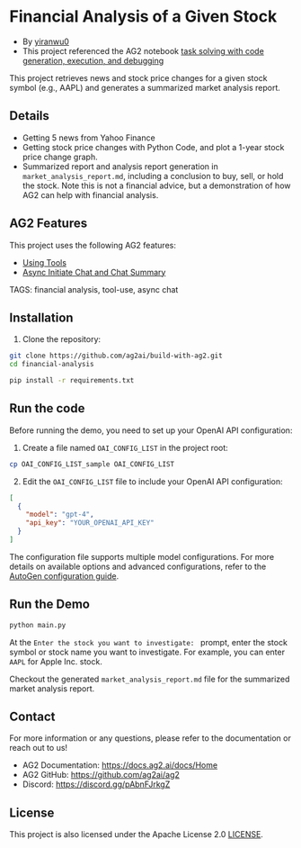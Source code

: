 # Financial Analysis of a Given Stock

- By [yiranwu0](https://github.com/yiranwu0)
- This project referenced the AG2 notebook [task solving with code generation, execution, and debugging](https://docs.ag2.ai/notebooks/agentchat_auto_feedback_from_code_execution#a-comparative-analysis-of-meta-and-tesla-stocks-in-early-2024)

This project retrieves news and stock price changes for a given stock symbol (e.g., AAPL) and generates a summarized market analysis report.

## Details

- Getting 5 news from Yahoo Finance
- Getting stock price changes with Python Code, and plot a 1-year stock price change graph.
- Summarized report and analysis report generation in `market_analysis_report.md`, including a conclusion to buy, sell, or hold the stock. Note this is not a financial advice, but a demonstration of how AG2 can help with financial analysis.

## AG2 Features

This project uses the following AG2 features:

- [Using Tools](https://docs.ag2.ai/docs/user-guide/basic-concepts/tools)
- [Async Initiate Chat and Chat Summary](https://docs.ag2.ai/docs/api-reference/autogen/ConversableAgent#a-initiate-chat)

TAGS: financial analysis, tool-use, async chat

## Installation

1. Clone the repository:

```bash
git clone https://github.com/ag2ai/build-with-ag2.git
cd financial-analysis
```

```bash
pip install -r requirements.txt
```

## Run the code

Before running the demo, you need to set up your OpenAI API configuration:

1. Create a file named `OAI_CONFIG_LIST` in the project root:

```bash
cp OAI_CONFIG_LIST_sample OAI_CONFIG_LIST
```

2. Edit the `OAI_CONFIG_LIST` file to include your OpenAI API configuration:

```json
[
  {
    "model": "gpt-4",
    "api_key": "YOUR_OPENAI_API_KEY"
  }
]
```

The configuration file supports multiple model configurations. For more details on available options and advanced configurations, refer to the [AutoGen configuration guide](https://docs.ag2.ai/getting-started#configuration).

## Run the Demo

```bash
python main.py
```

At the `Enter the stock you want to investigate: ` prompt, enter the stock symbol or stock name you want to investigate. For example, you can enter `AAPL` for Apple Inc. stock.

Checkout the generated `market_analysis_report.md` file for the summarized market analysis report.

## Contact

For more information or any questions, please refer to the documentation or reach out to us!

- AG2 Documentation: https://docs.ag2.ai/docs/Home
- AG2 GitHub: https://github.com/ag2ai/ag2
- Discord: https://discord.gg/pAbnFJrkgZ

## License

This project is also licensed under the Apache License 2.0 [LICENSE](../LICENSE).
